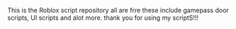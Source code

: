 This is the Roblox script repository all are frre these include gamepass door scripts, UI scripts and alot more. thank you for using my scriptS!!!
